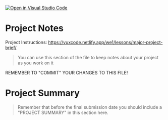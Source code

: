[![Open in Visual Studio Code](https://classroom.github.com/assets/open-in-vscode-f059dc9a6f8d3a56e377f745f24479a46679e63a5d9fe6f495e02850cd0d8118.svg)](https://classroom.github.com/online_ide?assignment_repo_id=6455761&assignment_repo_type=AssignmentRepo)
# Project Notes

Project Instructions: https://vuxcode.netlify.app/we1/lessons/major-project-brief/

> You can use this section of the file to keep notes about your project as you work on it

REMEMBER TO "COMMIT" YOUR CHANGES TO THIS FILE!

# Project Summary

> Remember that before the final submission date you should include a "PROJECT SUMMARY" in this section here.